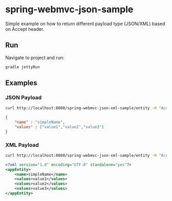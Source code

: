 spring-webmvc-json-sample
=========================

Simple example on how to return different payload type (JSON/XML) based on Accept header.

## Run
Navigate to project and run:
```bash
gradle jettyRun
```

## Examples
### JSON Payload
```bash
curl http://localhost:8080/spring-webmvc-json-xml-sample/entity -H "Accept: application/json"
```
```json
{
    "name" : "simpleName",
    "values" : ["value1","value2","value3"]
}
```

### XML Payload
```bash
curl http://localhost:8080/spring-webmvc-json-xml-sample/entity -H "Accept: application/xml"
```
```xml
<?xml version="1.0" encoding="UTF-8" standalone="yes"?>
<appEntity>
    <name>simpleName</name>
    <values>value1</values>
    <values>value2</values>
    <values>value3</values>
</appEntity>
```